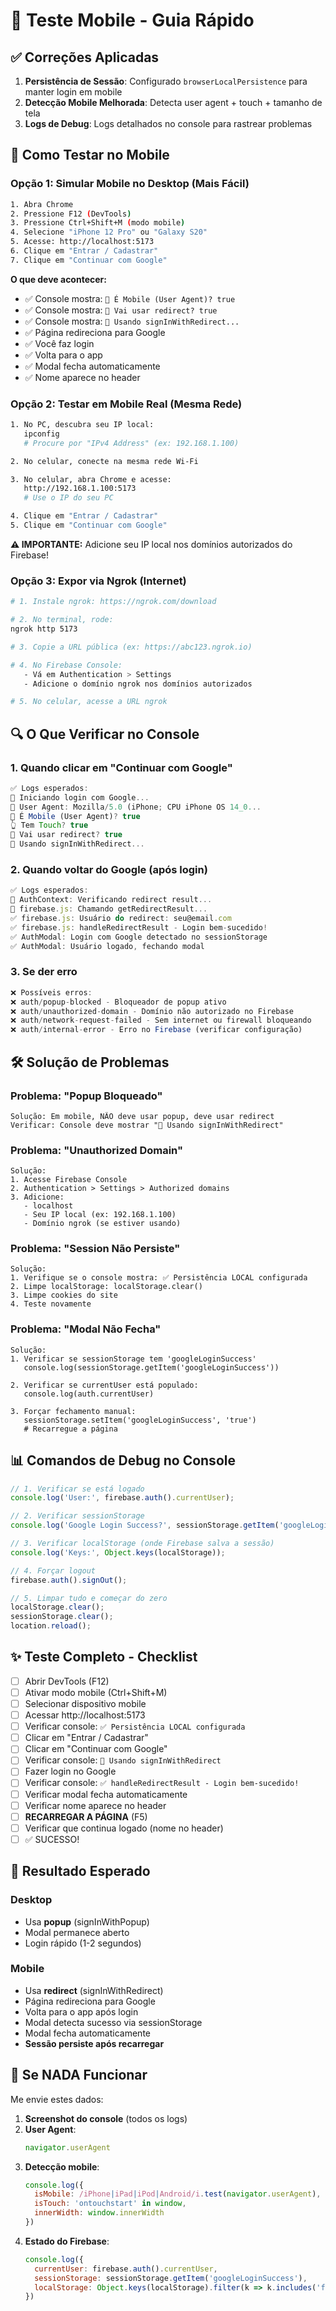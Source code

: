 # 📱 Teste Mobile - Guia Rápido

## ✅ Correções Aplicadas

1. **Persistência de Sessão**: Configurado `browserLocalPersistence` para manter login em mobile
2. **Detecção Mobile Melhorada**: Detecta user agent + touch + tamanho de tela
3. **Logs de Debug**: Logs detalhados no console para rastrear problemas

## 🧪 Como Testar no Mobile

### Opção 1: Simular Mobile no Desktop (Mais Fácil)

```bash
1. Abra Chrome
2. Pressione F12 (DevTools)
3. Pressione Ctrl+Shift+M (modo mobile)
4. Selecione "iPhone 12 Pro" ou "Galaxy S20"
5. Acesse: http://localhost:5173
6. Clique em "Entrar / Cadastrar"
7. Clique em "Continuar com Google"
```

**O que deve acontecer:**
- ✅ Console mostra: `📱 É Mobile (User Agent)? true`
- ✅ Console mostra: `🔀 Vai usar redirect? true`
- ✅ Console mostra: `🔄 Usando signInWithRedirect...`
- ✅ Página redireciona para Google
- ✅ Você faz login
- ✅ Volta para o app
- ✅ Modal fecha automaticamente
- ✅ Nome aparece no header

### Opção 2: Testar em Mobile Real (Mesma Rede)

```bash
1. No PC, descubra seu IP local:
   ipconfig
   # Procure por "IPv4 Address" (ex: 192.168.1.100)

2. No celular, conecte na mesma rede Wi-Fi

3. No celular, abra Chrome e acesse:
   http://192.168.1.100:5173
   # Use o IP do seu PC

4. Clique em "Entrar / Cadastrar"
5. Clique em "Continuar com Google"
```

**⚠️ IMPORTANTE:** Adicione seu IP local nos domínios autorizados do Firebase!

### Opção 3: Expor via Ngrok (Internet)

```bash
# 1. Instale ngrok: https://ngrok.com/download

# 2. No terminal, rode:
ngrok http 5173

# 3. Copie a URL pública (ex: https://abc123.ngrok.io)

# 4. No Firebase Console:
   - Vá em Authentication > Settings
   - Adicione o domínio ngrok nos domínios autorizados

# 5. No celular, acesse a URL ngrok
```

## 🔍 O Que Verificar no Console

### 1. Quando clicar em "Continuar com Google"

```javascript
✅ Logs esperados:
🔵 Iniciando login com Google...
🔵 User Agent: Mozilla/5.0 (iPhone; CPU iPhone OS 14_0...
📱 É Mobile (User Agent)? true
👆 Tem Touch? true
🔀 Vai usar redirect? true
🔄 Usando signInWithRedirect...
```

### 2. Quando voltar do Google (após login)

```javascript
✅ Logs esperados:
🔄 AuthContext: Verificando redirect result...
🔄 firebase.js: Chamando getRedirectResult...
✅ firebase.js: Usuário do redirect: seu@email.com
✅ firebase.js: handleRedirectResult - Login bem-sucedido!
✅ AuthModal: Login com Google detectado no sessionStorage
✅ AuthModal: Usuário logado, fechando modal
```

### 3. Se der erro

```javascript
❌ Possíveis erros:
❌ auth/popup-blocked - Bloqueador de popup ativo
❌ auth/unauthorized-domain - Domínio não autorizado no Firebase
❌ auth/network-request-failed - Sem internet ou firewall bloqueando
❌ auth/internal-error - Erro no Firebase (verificar configuração)
```

## 🛠️ Solução de Problemas

### Problema: "Popup Bloqueado"
```
Solução: Em mobile, NÃO deve usar popup, deve usar redirect
Verificar: Console deve mostrar "🔄 Usando signInWithRedirect"
```

### Problema: "Unauthorized Domain"
```
Solução:
1. Acesse Firebase Console
2. Authentication > Settings > Authorized domains
3. Adicione:
   - localhost
   - Seu IP local (ex: 192.168.1.100)
   - Domínio ngrok (se estiver usando)
```

### Problema: "Session Não Persiste"
```
Solução:
1. Verifique se o console mostra: ✅ Persistência LOCAL configurada
2. Limpe localStorage: localStorage.clear()
3. Limpe cookies do site
4. Teste novamente
```

### Problema: "Modal Não Fecha"
```
Solução:
1. Verificar se sessionStorage tem 'googleLoginSuccess'
   console.log(sessionStorage.getItem('googleLoginSuccess'))
   
2. Verificar se currentUser está populado:
   console.log(auth.currentUser)
   
3. Forçar fechamento manual:
   sessionStorage.setItem('googleLoginSuccess', 'true')
   # Recarregue a página
```

## 📊 Comandos de Debug no Console

```javascript
// 1. Verificar se está logado
console.log('User:', firebase.auth().currentUser);

// 2. Verificar sessionStorage
console.log('Google Login Success?', sessionStorage.getItem('googleLoginSuccess'));

// 3. Verificar localStorage (onde Firebase salva a sessão)
console.log('Keys:', Object.keys(localStorage));

// 4. Forçar logout
firebase.auth().signOut();

// 5. Limpar tudo e começar do zero
localStorage.clear();
sessionStorage.clear();
location.reload();
```

## ✨ Teste Completo - Checklist

- [ ] Abrir DevTools (F12)
- [ ] Ativar modo mobile (Ctrl+Shift+M)
- [ ] Selecionar dispositivo mobile
- [ ] Acessar http://localhost:5173
- [ ] Verificar console: `✅ Persistência LOCAL configurada`
- [ ] Clicar em "Entrar / Cadastrar"
- [ ] Clicar em "Continuar com Google"
- [ ] Verificar console: `🔄 Usando signInWithRedirect`
- [ ] Fazer login no Google
- [ ] Verificar console: `✅ handleRedirectResult - Login bem-sucedido!`
- [ ] Verificar modal fecha automaticamente
- [ ] Verificar nome aparece no header
- [ ] **RECARREGAR A PÁGINA** (F5)
- [ ] Verificar que continua logado (nome no header)
- [ ] ✅ SUCESSO!

## 🎯 Resultado Esperado

### Desktop
- Usa **popup** (signInWithPopup)
- Modal permanece aberto
- Login rápido (1-2 segundos)

### Mobile
- Usa **redirect** (signInWithRedirect)
- Página redireciona para Google
- Volta para o app após login
- Modal detecta sucesso via sessionStorage
- Modal fecha automaticamente
- **Sessão persiste após recarregar**

## 🚨 Se NADA Funcionar

Me envie estes dados:

1. **Screenshot do console** (todos os logs)
2. **User Agent**:
   ```javascript
   navigator.userAgent
   ```
3. **Detecção mobile**:
   ```javascript
   console.log({
     isMobile: /iPhone|iPad|iPod|Android/i.test(navigator.userAgent),
     isTouch: 'ontouchstart' in window,
     innerWidth: window.innerWidth
   })
   ```
4. **Estado do Firebase**:
   ```javascript
   console.log({
     currentUser: firebase.auth().currentUser,
     sessionStorage: sessionStorage.getItem('googleLoginSuccess'),
     localStorage: Object.keys(localStorage).filter(k => k.includes('firebase'))
   })
   ```
